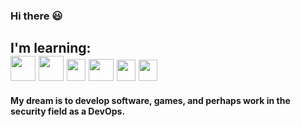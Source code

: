 ### Hi there 😃  
**I'm learning**:<br/>
<img src="https://cdn.jsdelivr.net/gh/devicons/devicon/icons/html5/html5-original-wordmark.svg" width="40px" height="40px"/>
<img src="https://cdn.jsdelivr.net/gh/devicons/devicon/icons/css3/css3-original-wordmark.svg" width="40px" height="40px"/>
<img src="https://cdn.jsdelivr.net/gh/devicons/devicon/icons/javascript/javascript-original.svg" width="30px" height="35px"/>
<img src="https://cdn.jsdelivr.net/gh/devicons/devicon/icons/react/react-original-wordmark.svg" width="40px" height="35px"/>
<img src="https://cdn.jsdelivr.net/gh/devicons/devicon/icons/tailwindcss/tailwindcss-plain.svg" width="30px" height="34px"/>
<img src="https://cdn.jsdelivr.net/gh/devicons/devicon/icons/bash/bash-plain.svg" width="30px" height="34px"/>
----------
**My dream is to develop software, games, and perhaps work in the security field as a DevOps.**
